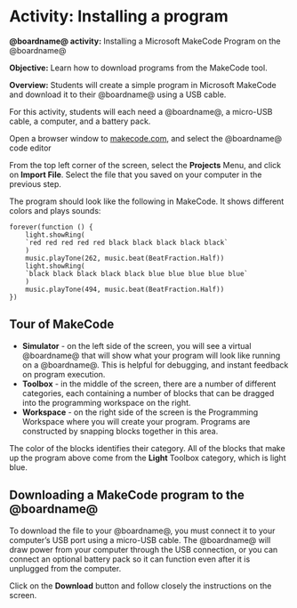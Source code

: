 # Activity: Installing a program

**@boardname@ activity:** Installing a Microsoft MakeCode Program on the @boardname@

**Objective:** Learn how to download programs from the MakeCode tool.

**Overview:** Students will create a simple program in Microsoft MakeCode and download it to their @boardname@ using a USB cable.

For this activity, students will each need a @boardname@, a micro-USB cable, a computer, and a battery pack.

Open a browser window to [makecode.com](https://makecode.com), and select the @boardname@ code editor

From the top left corner of the screen, select the **Projects** Menu, and click on **Import File**. Select the file that you saved on your computer in the previous step.

The program should look like the following in MakeCode. It shows different colors and plays sounds:

```blocks
forever(function () {
    light.showRing(
    `red red red red red black black black black black`
    )
    music.playTone(262, music.beat(BeatFraction.Half))
    light.showRing(
    `black black black black black blue blue blue blue blue`
    )
    music.playTone(494, music.beat(BeatFraction.Half))
})
```

## Tour of MakeCode

* **Simulator** - on the left side of the screen, you will see a virtual @boardname@ that will show what your program will look like running on a @boardname@. This is helpful for debugging, and instant feedback on program execution.
* **Toolbox** - in the middle of the screen, there are a number of different categories, each containing a number of blocks that can be dragged into the programming workspace on the right. 
* **Workspace** - on the right side of the screen is the Programming Workspace where you will create your program. Programs are constructed by snapping blocks together in this area.

The color of the blocks identifies their category. All of the blocks that make up the program above come from the **Light** Toolbox category, which is light blue.

## Downloading a MakeCode program to the @boardname@

To download the file to your @boardname@, you must connect it to your computer’s USB port using a micro-USB cable. The @boardname@ will draw power from your computer through the USB connection, or you can connect an optional battery pack so it can function even after it is unplugged from the computer.

Click on the **Download** button and follow closely the instructions on the screen.